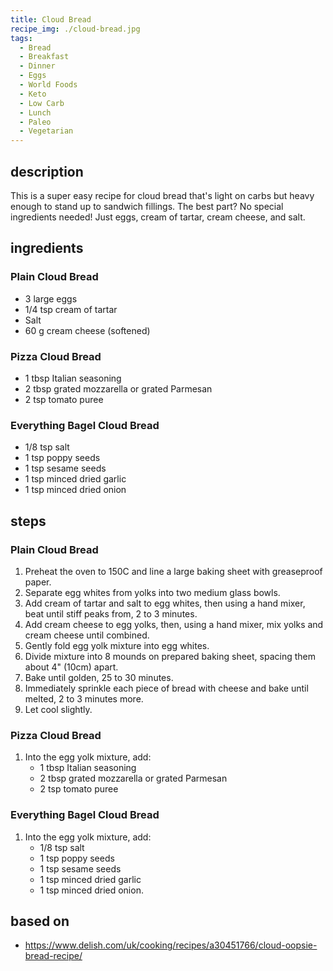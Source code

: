 ```yaml
---
title: Cloud Bread
recipe_img: ./cloud-bread.jpg
tags:
  - Bread
  - Breakfast
  - Dinner
  - Eggs
  - World Foods
  - Keto
  - Low Carb
  - Lunch
  - Paleo
  - Vegetarian
---
```


<!-- markdownlint-disable MD024 -->

## description

This is a super easy recipe for cloud bread that's light on carbs but heavy enough to stand up to sandwich fillings. The best part? No special ingredients needed! Just eggs, cream of tartar, cream cheese, and salt.

## ingredients

### Plain Cloud Bread

- 3 large eggs
- 1/4 tsp cream of tartar
- Salt
- 60 g cream cheese (softened)

### Pizza Cloud Bread

- 1 tbsp Italian seasoning
- 2 tbsp grated mozzarella or grated Parmesan
- 2 tsp tomato puree

### Everything Bagel Cloud Bread

- 1/8 tsp salt
- 1 tsp poppy seeds
- 1 tsp sesame seeds
- 1 tsp minced dried garlic
- 1 tsp minced dried onion

## steps

### Plain Cloud Bread

1. Preheat the oven to 150C and line a large baking sheet with greaseproof paper.
2. Separate egg whites from yolks into two medium glass bowls.
3. Add cream of tartar and salt to egg whites, then using a hand mixer, beat until stiff peaks from, 2 to 3 minutes.
4. Add cream cheese to egg yolks, then, using a hand mixer, mix yolks and cream cheese until combined.
5. Gently fold egg yolk mixture into egg whites.
6. Divide mixture into 8 mounds on prepared baking sheet, spacing them about 4" (10cm) apart.
7. Bake until golden, 25 to 30 minutes.
8. Immediately sprinkle each piece of bread with cheese and bake until melted, 2 to 3 minutes more.
9. Let cool slightly.

### Pizza Cloud Bread

1. Into the egg yolk mixture, add:
   - 1 tbsp Italian seasoning
   - 2 tbsp grated mozzarella or grated Parmesan
   - 2 tsp tomato puree

### Everything Bagel Cloud Bread

1. Into the egg yolk mixture, add:
   - 1/8 tsp salt
   - 1 tsp poppy seeds
   - 1 tsp sesame seeds
   - 1 tsp minced dried garlic
   - 1 tsp minced dried onion.

## based on

- https://www.delish.com/uk/cooking/recipes/a30451766/cloud-oopsie-bread-recipe/
<!-- markdownlint-enable MD024 -->
